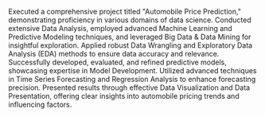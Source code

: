 Executed a comprehensive project titled "Automobile Price Prediction," demonstrating proficiency in various domains of data science. Conducted extensive Data Analysis, employed advanced Machine Learning and Predictive Modeling techniques, and leveraged Big Data & Data Mining for insightful exploration. Applied robust Data Wrangling and Exploratory Data Analysis (EDA) methods to ensure data accuracy and relevance. Successfully developed, evaluated, and refined predictive models, showcasing expertise in Model Development. Utilized advanced techniques in Time Series Forecasting and Regression Analysis to enhance forecasting precision. Presented results through effective Data Visualization and Data Presentation, offering clear insights into automobile pricing trends and influencing factors.
